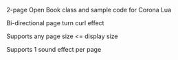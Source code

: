 2-page Open Book class and sample code for Corona Lua

Bi-directional page turn curl effect

Supports any page size <= display size

Supports 1 sound effect per page